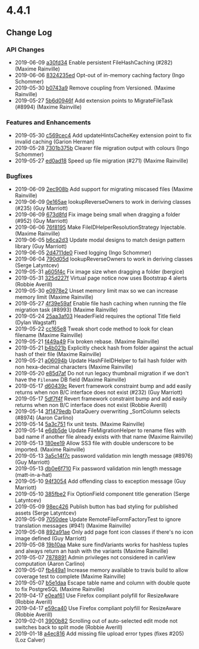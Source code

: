 # 4.4.1

<!--- Changes below this line will be automatically regenerated -->

## Change Log

### API Changes

 * 2019-06-09 [a30fd34](https://github.com/silverstripe/silverstripe-assets/commit/a30fd34e268055fd65098d34e7c059fac2cf6ca9) Enable persistent FileHashCaching (#282) (Maxime Rainville)
 * 2019-06-06 [8324235ed](https://github.com/silverstripe/silverstripe-framework/commit/8324235eda1b6254b29c28c7ac418027d14c6a4e) Opt-out of in-memory caching factory (Ingo Schommer)
 * 2019-05-30 [b0743a9](https://github.com/silverstripe/silverstripe-assets/commit/b0743a9651cb99dd8a8971653b185a9585030f01) Remove coupling from Versioned. (Maxime Rainville)
 * 2019-05-27 [5b6d0946f](https://github.com/silverstripe/silverstripe-framework/commit/5b6d0946f446387ec1a52f17aa474a9f6a867ab9) Add extension points to MigrateFileTask (#8994) (Maxime Rainville)

### Features and Enhancements

 * 2019-05-30 [c569cec4](https://github.com/silverstripe/silverstripe-cms/commit/c569cec4ea49612ddc9d430d7fe792971c93c586) Add updateHintsCacheKey extension point to fix invalid caching (Garion Herman)
 * 2019-05-28 [7301b375b](https://github.com/silverstripe/silverstripe-framework/commit/7301b375b82664bf8cf8f05637ef9aa384208447) Clearer file migration output with colours (Ingo Schommer)
 * 2019-05-27 [ed0ad18](https://github.com/silverstripe/silverstripe-assets/commit/ed0ad18abaf23b76c74e177d912d968b29ff6af7) Speed up file migration (#271) (Maxime Rainville)

### Bugfixes

 * 2019-06-09 [2ec908b](https://github.com/silverstripe/silverstripe-assets/commit/2ec908bd74ae72d0b26a4c573145becc6cf69a10) Add support for migrating miscased files (Maxime Rainville)
 * 2019-06-09 [0e165ae](https://github.com/silverstripe/silverstripe-versioned/commit/0e165ae9b597e23072f3eb357cfdb544467d93ea) lookupReverseOwners to work in deriving classes (#235) (Guy Marriott)
 * 2019-06-09 [673d8fd](https://github.com/silverstripe/silverstripe-asset-admin/commit/673d8fd8c475687328ae6ae4cb1ec9753805f7b7) Fix image being small when dragging a folder (#952) (Guy Marriott)
 * 2019-06-06 [76f8195](https://github.com/silverstripe/silverstripe-assets/commit/76f8195003301ee8d56b0bbbc7410ed2eec81a34) Make FileIDHelperResolutionStrategy Injectable. (Maxime Rainville)
 * 2019-06-05 [b6ca2d3](https://github.com/silverstripe/silverstripe-admin/commit/b6ca2d3b9d2a8061345a02280e204129fdddb2c1) Update modal designs to match design pattern library (Guy Marriott)
 * 2019-06-05 [2d4711de0](https://github.com/silverstripe/silverstripe-framework/commit/2d4711de0100edccdbde94dc4794037828d13b14) Fixed logging (Ingo Schommer)
 * 2019-06-04 [790d05d](https://github.com/silverstripe/silverstripe-versioned/commit/790d05d1ae20fb9704aeed74314d83d4fe7f3275) lookupReverseOwners to work in deriving classes (Serge Latyntcev)
 * 2019-05-31 [a605f4c](https://github.com/silverstripe/silverstripe-asset-admin/commit/a605f4c3a0ca39f6ad614a82259b0c010b56395d) Fix image size when dragging a folder (bergice)
 * 2019-05-31 [325d227f](https://github.com/silverstripe/silverstripe-cms/commit/325d227fe070de5ba8f06ba3198f7444893f6fe6) Virtual page notice now uses Bootstrap 4 alerts (Robbie Averill)
 * 2019-05-30 [e0978e2](https://github.com/silverstripe/silverstripe-assets/commit/e0978e2d565bfe67945363ee1ba889828c8b1088) Unset memory limit max so we can increase memory limit (Maxime Rainville)
 * 2019-05-27 [4f39e59af](https://github.com/silverstripe/silverstripe-framework/commit/4f39e59aff00ca57e9ebb9694a29f69774964943) Enable file hash caching when running the file migration task (#8993) (Maxime Rainville)
 * 2019-05-24 [25aa3af03](https://github.com/silverstripe/silverstripe-framework/commit/25aa3af032f24314ac458743db78028e1aa66ead) HeaderField requires the optional Title field (Dylan Wagstaff)
 * 2019-05-22 [cc165e8](https://github.com/silverstripe/silverstripe-assets/commit/cc165e86d2c107aab31c566f8e9ce8c6be5eb2b3) Tweak short code method to look for clean filename (Maxime Rainville)
 * 2019-05-21 [f449a49](https://github.com/silverstripe/silverstripe-assets/commit/f449a495ca97d9b259a3f00d12310552024104a8) Fix broken rebase. (Maxime Rainville)
 * 2019-05-21 [b4b021b](https://github.com/silverstripe/silverstripe-assets/commit/b4b021b605fe5648f1bfe3e3546a6c7a6516abdb) Explicitly check hash from folder against the actual hash of their file (Maxime Rainville)
 * 2019-05-21 [a06094b](https://github.com/silverstripe/silverstripe-assets/commit/a06094bbdec80d860a76e46b72c125416ed628c1) Update HashFileIDHelper to fail hash folder with non hexa-decimal characters (Maxime Rainville)
 * 2019-05-20 [e85d7af](https://github.com/silverstripe/silverstripe-assets/commit/e85d7af09e17108e916df995179fd9fd43999af3) Do not run legacy thumbnail migration if we don't have the `Filename` DB field (Maxime Rainville)
 * 2019-05-17 [d60439c](https://github.com/silverstripe/silverstripe-versioned/commit/d60439cbb5780b732bb4a899b425a198e549cdd7) Revert framework constraint bump and add easily returns when non B/C interface does not exist (#232) (Guy Marriott)
 * 2019-05-17 [5df7f4f](https://github.com/silverstripe/silverstripe-versioned/commit/5df7f4f2708efe98daa6c2be8f0d5a2de6b0742d) Revert framework constraint bump and add easily returns when non B/C interface does not exist (Robbie Averill)
 * 2019-05-14 [3f1479edb](https://github.com/silverstripe/silverstripe-framework/commit/3f1479edbbe406a6b9ca1c5284f2daabf455c8b5) DataQuery overwriting _SortColumn selects (#8974) (Aaron Carlino)
 * 2019-05-14 [5a3c751](https://github.com/silverstripe/silverstripe-assets/commit/5a3c751b296cbd0b7759d85b2d3afc7da0ac3d9e) fix unit tests. (Maxime Rainville)
 * 2019-05-14 [e6db5de](https://github.com/silverstripe/silverstripe-assets/commit/e6db5dee3a200019b2bc1259f40a1c9a6ada6cc7) Update FileMigrationHelper to rename files with bad name if another file already exists with that name (Maxime Rainville)
 * 2019-05-13 [180ee19](https://github.com/silverstripe/silverstripe-assets/commit/180ee195ec6750489c4fe4392036ce72e8f7a4c2) Allow SS3 file with double underscore to be imported. (Maxime Rainville)
 * 2019-05-13 [3a5c14f7c](https://github.com/silverstripe/silverstripe-framework/commit/3a5c14f7c288ce160012651869cb2458eee18b6b) password validation min length message (#8976) (Guy Marriott)
 * 2019-05-13 [db0e6f710](https://github.com/silverstripe/silverstripe-framework/commit/db0e6f7104d6250d0afe3d717b70497ee6fade2d) Fix password validation min length message (matt-in-a-hat)
 * 2019-05-10 [94f3054](https://github.com/silverstripe/silverstripe-admin/commit/94f3054e18f83680864f283f979ac8df4353688a) Add offending class to exception message (Guy Marriott)
 * 2019-05-10 [385fbe2](https://github.com/silverstripe/silverstripe-admin/commit/385fbe21871247c6cbb13206043bbd6865405117) Fix OptionField component title generation (Serge Latyntcev)
 * 2019-05-09 [98ec426](https://github.com/silverstripe/silverstripe-asset-admin/commit/98ec426f98ee8d838eb38e4a16c2d6d21c12d558) Publish button has bad styling for published assets (Serge Latyntcev)
 * 2019-05-09 [7050dee](https://github.com/silverstripe/silverstripe-asset-admin/commit/7050dee2f0fd79aae92fc56946cb51d4ee60e025) Update RemoteFileFormFactoryTest to ignore translation messages (#941) (Maxime Rainville)
 * 2019-05-08 [892a91ae](https://github.com/silverstripe/silverstripe-cms/commit/892a91ae3e885c9b9a1b398905da06897cf1c090) Only add page font icon classes if there's no icon image defined (Guy Marriott)
 * 2019-05-08 [19b10aa](https://github.com/silverstripe/silverstripe-assets/commit/19b10aa53238276e479c46a690c5a8b27963ef6f) Make sure findVariants works for hashless tuples and always return an hash with the variants (Maxime Rainville)
 * 2019-05-07 [7878891](https://github.com/silverstripe/silverstripe-assets/commit/787889174bce8cccebfe08dcd88751b037691c22) Admin privileges not considered in canView computation (Aaron Carlino)
 * 2019-05-07 [fb449a1](https://github.com/silverstripe/silverstripe-assets/commit/fb449a127cfb26d6ca5f3ccdd77bbb0f3a29729c) Increase memory available to travis build to allow coverage test to complete (Maxime Rainville)
 * 2019-05-07 [b5e1daa](https://github.com/silverstripe/silverstripe-assets/commit/b5e1daad2791b12b10c277623f2ae75a6a730b0c) Escape table name and column with double quote to fix PostgreSQL (Maxime Rainville)
 * 2019-04-17 [e0eaf61](https://github.com/silverstripe/silverstripe-versioned-admin/commit/e0eaf61af4bc9f4fa682c2af143f9f4665464442) Use Firefox compliant polyfill for ResizeAware (Robbie Averill)
 * 2019-04-17 [e59ca40](https://github.com/silverstripe/silverstripe-campaign-admin/commit/e59ca40d1357be4ba6c1193de690573815d78c6c) Use Firefox compliant polyfill for ResizeAware (Robbie Averill)
 * 2019-02-01 [3900b82](https://github.com/silverstripe/silverstripe-admin/commit/3900b82e2af96c96f20778fb7b9d7c51e84f6218) Scrolling out of auto-selected edit mode not switches back to split mode (Robbie Averill)
 * 2019-01-18 [a4ec816](https://github.com/silverstripe/silverstripe-assets/commit/a4ec816839449605e579b36691e56a46354e9895) Add missing file upload error types (fixes #205) (Loz Calver)
